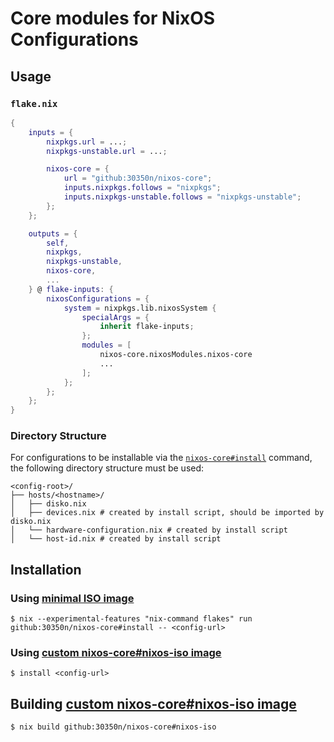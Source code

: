 #  Core modules for NixOS Configurations 

## Usage

### `flake.nix`

```nix
{
    inputs = {
        nixpkgs.url = ...;
        nixpkgs-unstable.url = ...;

        nixos-core = {
            url = "github:30350n/nixos-core";
            inputs.nixpkgs.follows = "nixpkgs";
            inputs.nixpkgs-unstable.follows = "nixpkgs-unstable";
        };
    };

    outputs = {
        self,
        nixpkgs,
        nixpkgs-unstable,
        nixos-core,
        ...
    } @ flake-inputs: {
        nixosConfigurations = {
            system = nixpkgs.lib.nixosSystem {
                specialArgs = {
                    inherit flake-inputs;
                };
                modules = [
                    nixos-core.nixosModules.nixos-core
                    ...
                ];
            };
        };
    };
}
```

### Directory Structure

For configurations to be installable via the [`nixos-core#install`](install) command, the following directory structure must be used:

```shell
<config-root>/
├── hosts/<hostname>/
│   ├── disko.nix
│   ├── devices.nix # created by install script, should be imported by disko.nix
│   └── hardware-configuration.nix # created by install script
│   └── host-id.nix # created by install script
```

## Installation

### Using [minimal ISO image](https://nixos.org/download/)

```shell
$ nix --experimental-features "nix-command flakes" run github:30350n/nixos-core#install -- <config-url>
```

### Using [custom nixos-core#nixos-iso image](installer/nixos-iso.nix)

```shell
$ install <config-url>
```

## Building [custom nixos-core#nixos-iso image](installer/nixos-iso.nix)

```
$ nix build github:30350n/nixos-core#nixos-iso
```
